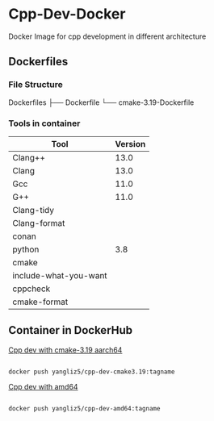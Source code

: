 # Cpp-Dev-Docker

Docker Image for cpp development in different architecture

## Dockerfiles

### File Structure

Dockerfiles
├── Dockerfile
└── cmake-3.19-Dockerfile

### Tools in container

| Tool                  | Version |
| --------------------- | ------- |
| Clang++               | 13.0    |
| Clang                 | 13.0    |
| Gcc                   | 11.0    |
| G++                   | 11.0    |
| Clang-tidy            |         |
| Clang-format          |         |
| conan                 |         |
| python                | 3.8     |
| cmake                 |         |
| include-what-you-want |         |
| cppcheck              |         |
| cmake-format          |         |

## Container in DockerHub

[Cpp dev with cmake-3.19 aarch64](https://hub.docker.com/repository/docker/yangliz5/cpp-dev-cmake3.19)

```console

docker push yangliz5/cpp-dev-cmake3.19:tagname

```

[Cpp dev with amd64](https://hub.docker.com/repository/docker/yangliz5/cpp-dev-amd64)

```console

docker push yangliz5/cpp-dev-amd64:tagname

```
